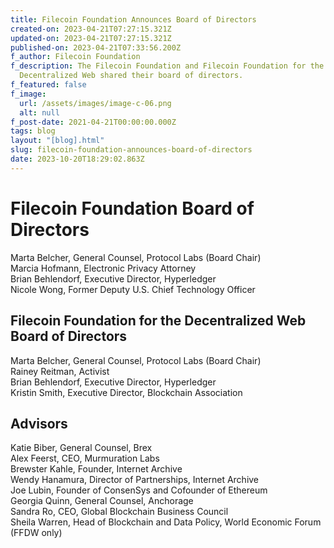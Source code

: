 ```yaml
---
title: Filecoin Foundation Announces Board of Directors
created-on: 2023-04-21T07:27:15.321Z
updated-on: 2023-04-21T07:27:15.321Z
published-on: 2023-04-21T07:33:56.200Z
f_author: Filecoin Foundation
f_description: The Filecoin Foundation and Filecoin Foundation for the
  Decentralized Web shared their board of directors.
f_featured: false
f_image:
  url: /assets/images/image-c-06.png
  alt: null
f_post-date: 2021-04-21T00:00:00.000Z
tags: blog
layout: "[blog].html"
slug: filecoin-foundation-announces-board-of-directors
date: 2023-10-20T18:29:02.863Z
---
```


Filecoin Foundation Board of Directors
======================================

Marta Belcher, General Counsel, Protocol Labs (Board Chair)  
Marcia Hofmann, Electronic Privacy Attorney  
Brian Behlendorf, Executive Director, Hyperledger  
Nicole Wong, Former Deputy U.S. Chief Technology Officer

Filecoin Foundation for the Decentralized Web Board of Directors
----------------------------------------------------------------

Marta Belcher, General Counsel, Protocol Labs (Board Chair)  
Rainey Reitman, Activist  
Brian Behlendorf, Executive Director, Hyperledger  
Kristin Smith, Executive Director, Blockchain Association

Advisors
--------

Katie Biber, General Counsel, Brex  
Alex Feerst, CEO, Murmuration Labs  
Brewster Kahle, Founder, Internet Archive  
Wendy Hanamura, Director of Partnerships, Internet Archive  
Joe Lubin, Founder of ConsenSys and Cofounder of Ethereum  
Georgia Quinn, General Counsel, Anchorage  
Sandra Ro, CEO, Global Blockchain Business Council  
Sheila Warren, Head of Blockchain and Data Policy, World Economic Forum (FFDW only)

